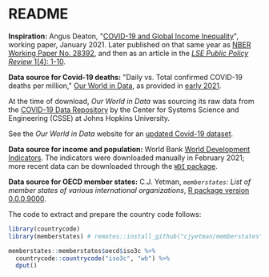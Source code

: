 # README

__Inspiration:__ Angus Deaton, "[COVID-19 and Global Income Inequality][deaton21]", working paper, January 2021. Later published on that same year as [NBER Working Paper No. 28392][deaton21-nber], and then as an article in the [_LSE Public Policy Review_ 1(4): 1-10][deaton21-article].

[deaton21]: https://scholar.princeton.edu/sites/default/files/international_income_inequality_and_the_covid_v2_assembled_0.pdf
[deaton21-nber]: https://www.nber.org/papers/w28392
[deaton21-article]: https://ppr.lse.ac.uk/articles/10.31389/lseppr.26/

__Data source for Covid-19 deaths:__ "Daily vs. Total confirmed COVID-19 deaths per million," [Our World in Data][owid], as provided in [early 2021][owid-old-link].

[owid]: https://ourworldindata.org/
[owid-old-link]: https://web.archive.org/web/20220305145213/https://ourworldindata.org/grapher/covid-deaths-daily-vs-total-per-million

At the time of download, _Our World in Data_ was sourcing its raw data from the [COVID-19 Data Repository][jhu] by the Center for Systems Science and Engineering (CSSE) at Johns Hopkins University.

[jhu]: https://github.com/CSSEGISandData/COVID-19

See the _Our World in Data_ website for an [updated Covid-19 dataset][owid-new].

[owid-new]: https://ourworldindata.org/coronavirus

__Data source for income and population:__ World Bank [World Development Indicators][wdi]. The indicators were downloaded manually in February 2021; more recent data can be downloaded through the [`WDI` package][wdi-package].

[wdi]: https://databank.worldbank.org/source/world-development-indicators
[wdi-package]: https://cran.r-project.org/package=WDI

__Data source for OECD member states:__ C.J. Yetman, _`memberstates`: List of member states of various international organizations_, [R package version 0.0.0.9000][memberstates].

[memberstates]: http://github.com/cjyetman/memberstates

The code to extract and prepare the country code follows:

```r
library(countrycode)
library(memberstates) # remotes::install_github("cjyetman/memberstates")

memberstates::memberstates$oecd$iso3c %>%
  countrycode::countrycode("iso3c", "wb") %>% 
  dput()
```
